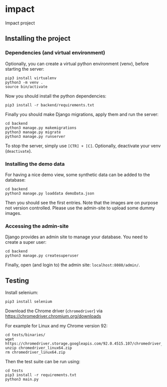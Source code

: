 # impact
Impact project


## Installing the project
### Dependencies (and virtual environment)
Optionally, you can create a virtual python environment (venv), before starting
the server:
```
pip3 install virtualenv
python3 -m venv .
source bin/activate
```
Now you should install the python dependencies:
```
pip3 install -r backend/requirements.txt
```

Finally you should make Django migrations, apply them and run the server:
```
cd backend
python3 manage.py makemigrations
python3 manage.py migrate
python3 manage.py runserver
```
To stop the server, simply use `[CTR] + [C]`. Optionally, deactivate your venv
(`deactivate`).

### Installing the demo data

For having a nice demo view, some synthetic data can be added to the database:
```
cd backend
python3 manage.py loaddata demoData.json
```
Then you should see the first entries. Note that the images are on purpose not
version controlled. Please use the admin-site to upload some dummy images.

### Accessing the admin-site

Django provides an admin site to manage your database. You need to create a
super user:
```
cd backend
python3 manage.py createsuperuser
```
Finally, open (and login to) the admin site: `localhost:8080/admin/`.

## Testing
Install selenium:
```
pip3 install selenium
```

Download the Chrome driver (`chromedriver`) via https://chromedriver.chromium.org/downloads

For example for Linux and my Chrome version 92:
```
cd tests/binaries/
wget https://chromedriver.storage.googleapis.com/92.0.4515.107/chromedriver_linux64.zip
unzip chromedriver_linux64.zip
rm chromedriver_linux64.zip
```

Then the test suite can be run using:
```
cd tests
pip3 install -r requirements.txt
python3 main.py
```
